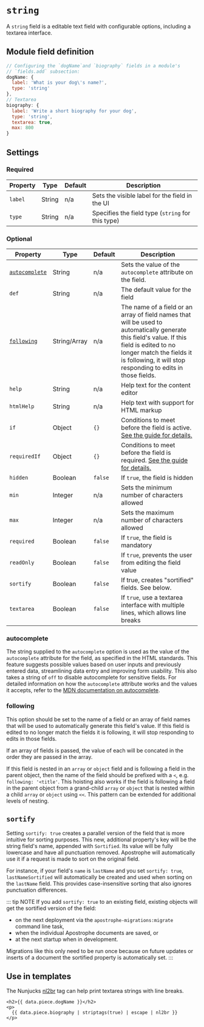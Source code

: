 # `string`

A `string` field is a editable text field with configurable options, including a textarea interface.

## Module field definition

```javascript
// Configuring the `dogName`and `biography` fields in a module's
// `fields.add` subsection:
dogName: {
  label: 'What is your dog\'s name?',
  type: 'string'
},
// Textarea
biography: {
  label: 'Write a short biography for your dog',
  type: 'string',
  textarea: true,
  max: 800
}
```

## Settings

### Required

|  Property | Type   | Default | Description |
|-----------|-----------|-----------|-----------|
|`label` | String | n/a | Sets the visible label for the field in the UI |
|`type` | String | n/a | Specifies the field type (`string` for this type) |

### Optional

|  Property | Type   | Default | Description |
|-----------|-----------|-----------|-----------|
|[`autocomplete`](#autocomplete) | String | n/a | Sets the value of the `autocomplete` attribute on the field. |
|`def` | String | n/a | The default value for the field |
|[`following`](#following) | String/Array | n/a | The name of a field or an array of field names that will be used to automatically generate this field's value. If this field is edited to no longer match the fields it is following, it will stop responding to edits in those fields.|
|`help` | String | n/a | Help text for the content editor |
|`htmlHelp` | String | n/a | Help text with support for HTML markup |
|`if` | Object | `{}` | Conditions to meet before the field is active. [See the guide for details.](/guide/conditional-fields) |
|`requiredIf` | Object | `{}` | Conditions to meet before the field is required. [See the guide for details.](/guide/conditional-fields) |
|`hidden` | Boolean | `false` | If `true`, the field is hidden |
|`min` | Integer | n/a | Sets the minimum number of characters allowed |
|`max` | Integer | n/a | Sets the maximum number of characters allowed |
|`required` | Boolean | `false` | If `true`, the field is mandatory |
|`readOnly` | Boolean | `false` | If `true`, prevents the user from editing the field value |
|`sortify` |	Boolean |	`false` |	If true, creates "sortified" fields. See below. |
|`textarea` | Boolean | `false` | If `true`, use a textarea interface with multiple lines, which allows line breaks |

<!-- TODO: 2.x options not yet available -->
<!-- |contextual | Boolean | false | If `true`, it will prevent the field from appearing in the editor modal | -->
<!-- |pattern | String | | Regular expression to validate entries |
|patternErrorMessage | String | | Error message to display if `pattern` does not match | -->
<!-- |searchable | Boolean | true | If false, content from the area will not appear in search results. | -->

### autocomplete
The string supplied to the `autocomplete` option is used as the value of the `autocomplete` attribute for the field, as specified in the HTML standards. This feature suggests possible values based on user inputs and previously entered data, streamlining data entry and improving form usability. This also takes a string of `off` to disable autocomplete for sensitive fields. For detailed information on how the `autocomplete` attribute works and the values it accepts, refer to the [MDN documentation on autocomplete](https://developer.mozilla.org/en-US/docs/Web/HTML/Attributes/autocomplete).

### following
This option should be set to the name of a field or an array of field names that will be used to automatically generate this field's value. If this field is edited to no longer match the fields it is following, it will stop responding to edits in those fields.

If an array of fields is passed, the value of each will be concated in the order they are passed in the array.

If this field is nested in an `array` or `object` field and is following a field in the parent object, then the name of the field should be prefixed with a `<`, e.g. `following: '<title'`. This hoisting also works if the field is following a field in the parent object from a grand-child `array` or `object` that is nested within a child `array` or `object` using `<<`. This pattern can be extended for additional levels of nesting.

## `sortify`

Setting `sortify: true` creates a parallel version of the field that is more intuitive for sorting purposes. This new, additional property's key will be the string field's name, appended with `Sortified`. Its value will be fully lowercase and have all punctuation removed. Apostrophe will automatically use it if a request is made to sort on the original field.

For instance, if your field's `name` is `lastName` and you set `sortify: true`, `lastNameSortified` will automatically be created and used when sorting on the `lastName` field. This provides case-insensitive sorting that also ignores punctuation differences.

::: tip NOTE
If you add `sortify: true` to an existing field, existing objects will get the sortified version of the field:
- on the next deployment via the `apostrophe-migrations:migrate` command line task,
- when the individual Apostrophe documents are saved, or
- at the next startup when in development.

Migrations like this only need to be run once because on future updates or inserts of a document the sortified property is automatically set.
:::

## Use in templates

The Nunjucks [nl2br](https://mozilla.github.io/nunjucks/templating.html#nl2br) tag can help print textarea strings with line breaks.

```nunjucks
<h2>{{ data.piece.dogName }}</h2>
<p>
  {{ data.piece.biography | striptags(true) | escape | nl2br }}
</p>
```
